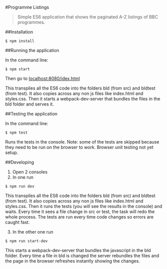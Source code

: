 #Programme Listings

> Simple ES6 application that shows the paginated A-Z listings of BBC programmes.

##Installation

```shell
$ npm install
```

##Running the application

In the command line:
```shell
$ npm start
```

Then go to [localhost:8080/idex.html](https://localhost:8080/index.html)

This transpiles all the ES6 code into the folders bld (from src) and bldtest (from test). It also copies across any non js files like index.html and styles.css.
Then it starts a webpack-dev-server that bundles the files in the bld folder and serves it.


##Testing the application

In the command line:
```shell
$ npm test
```

Runs the tests in the console.
Note: some of the tests are skipped because they need to be run on the browser to work. Browser unit testing not yet setup.

##Developing

1. Open 2 consoles
2. In one run
```shell
$ npm run dev
```
This transpiles all the ES6 code into the folders bld (from src) and bldtest (from test). It also copies across any non js files like index.html and styles.css.
Then it runs the tests (you will see the results in the console) and waits.
Every time it sees a file change in src or test, the task will redo the whole process. The tests are run every time code changes so errors are caught fast.

3. In the other one run
```shell
$ npm run start-dev
```
This starts a webpack-dev-server that bundles the javascript in the bld folder.
Every time a file in bld is changed the server rebundles the files and the page in the browser refreshes instantly showing the changes.
